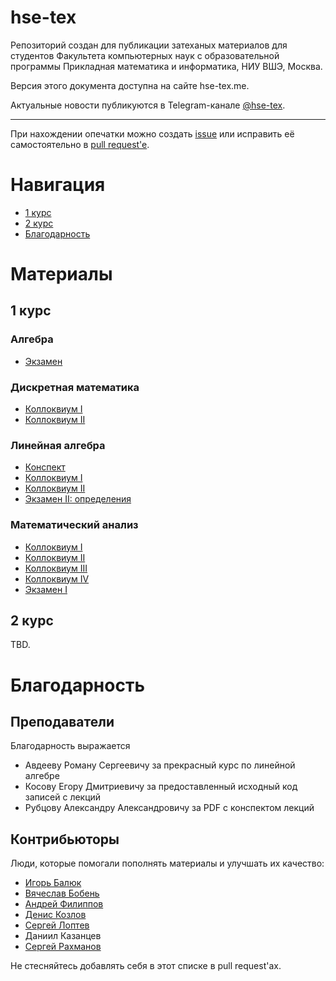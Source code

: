 # hse-tex
Репозиторий создан для публикации затеханых материалов для студентов Факультета компьютерных наук с образовательной программы Прикладная математика и информатика, НИУ ВШЭ, Москва.

Версия этого документа доступна на сайте hse-tex.me.

Актуальные новости публикуются в Telegram-канале [@hse-tex](https://t.me/hsetex).

---

При нахождении опечатки можно создать [issue](https://docs.github.com/en/enterprise/2.15/user/articles/creating-an-issue) или исправить её самостоятельно в [pull request'e](https://docs.github.com/en/github/collaborating-with-issues-and-pull-requests/creating-a-pull-request).

# Навигация

- [1 курс](#1-курс)
- [2 курс](#2-курс)
- [Благодарность](#благодарность)

# Материалы

## 1 курс

### Алгебра

- [Экзамен](https://hse-tex.me/algebra_exam.pdf)

### Дискретная математика

- [Коллоквиум I](https://hse-tex.me/discrete_mathematics_colloquium_01.pdf)
- [Коллоквиум II](https://hse-tex.me/discrete_mathematics_colloquium_02.pdf)

### Линейная алгебра

- [Конспект](https://hse-tex.me/linear_algebra.pdf)
- [Коллоквиум I](https://hse-tex.me/linear_algebra_colloquium_1.pdf)
- [Коллоквиум II](https://hse-tex.me/linear_algebra_colloquium_2.pdf)
- [Экзамен II: определения](https://hse-tex.me/linear_algebra_exam_definitions_2.pdf)

### Математический анализ

- [Коллоквиум I](https://hse-tex.me/mathematical_analysis_colloquium_01.pdf)
- [Коллоквиум II](https://hse-tex.me/mathematical_analysis_colloquium_02.pdf)
- [Коллоквиум III](https://hse-tex.me/mathematical_analysis_colloquium_03.pdf)
- [Коллоквиум IV](https://hse-tex.me/mathematical_analysis_colloquium_04.pdf)
- [Экзамен I](https://hse-tex.me/mathematical_analysis_exam_01.pdf)

## 2 курс

TBD.

# Благодарность

## Преподаватели

Благодарность выражается

- Авдееву Роману Сергеевичу за прекрасный курс по линейной алгебре
- Косову Егору Дмитриевичу за предоставленный исходный код записей с лекций
- Рубцову Александру Александровичу за PDF с конспектом лекций

## Контрибьюторы

Люди, которые помогали пополнять материалы и улучшать их качество:

- [Игорь Балюк](https://github.com/lodthe)
- [Вячеслав Бобень](https://github.com/darkkeks)
- [Андрей Филиппов](https://github.com/AIWMUS)
- [Денис Козлов](https://github.com/DKozl50)
- [Сергей Лоптев](https://github.com/beastSL)
- Даниил Казанцев
- [Сергей Рахманов](https://github.com/shoraii)

Не стесняйтесь добавлять себя в этот списке в pull request'ах.
